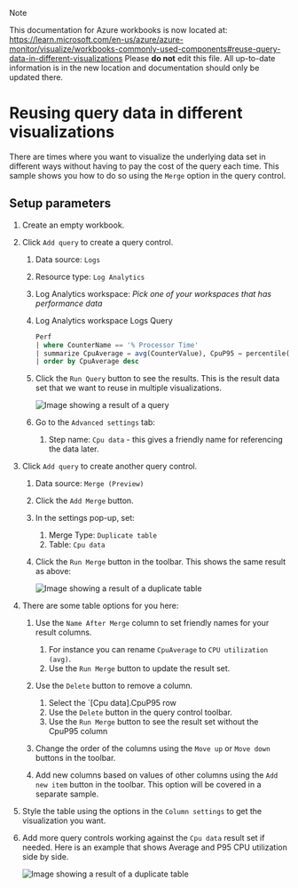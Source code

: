 > [!NOTE] 
> This documentation for Azure workbooks is now located at: https://learn.microsoft.com/en-us/azure/azure-monitor/visualize/workbooks-commonly-used-components#reuse-query-data-in-different-visualizations
> Please **do not** edit this file. All up-to-date information is in the new location and documentation should only be updated there.

# Reusing query data in different visualizations

There are times where you want to visualize the underlying data set in different ways without having to pay the cost of the query each time. This sample shows you how to do so using the `Merge` option in the query control.

## Setup parameters

1. Create an empty workbook.
2. Click `Add query` to create a query control.
    1. Data source: `Logs`
    2. Resource type: `Log Analytics`
    3. Log Analytics workspace: _Pick one of your workspaces that has performance data_
    4. Log Analytics workspace Logs Query
        ```sql
        Perf
        | where CounterName == '% Processor Time'
        | summarize CpuAverage = avg(CounterValue), CpuP95 = percentile(CounterValue, 95) by Computer
        | order by CpuAverage desc
        ```
    4. Click the `Run Query` button to see the results. This is the result data set that we want to reuse in multiple visualizations.

        ![Image showing a result of a query](../Images/Reuse-data-resultset.png)
    5. Go to the `Advanced settings` tab:
        1. Step name: `Cpu data` - this gives a friendly name for referencing the data later. 


3. Click `Add query` to create another query control.

    1. Data source: `Merge (Preview)`

    2. Click the `Add Merge` button.
    3. In the settings pop-up, set:
        1. Merge Type: `Duplicate table`
        2. Table: `Cpu data`
    4. Click the `Run Merge` button in the toolbar. This shows the same result as above:
    
        ![Image showing a result of a duplicate table](../Images/Reuse-data-duplicate.png)

4. There are some table options for you here:
    1. Use the `Name After Merge` column to set friendly names for your result columns. 
        1. For instance you can rename `CpuAverage` to `CPU utilization (avg)`. 
        2. Use the `Run Merge` button to update the result set.

    2. Use the `Delete` button to remove a column.
        1. Select the `[Cpu data].CpuP95 row
        2. Use the `Delete` button in the query control toolbar.
        3. Use the `Run Merge` button to see the result set without the CpuP95 column

    3. Change the order of the columns using the `Move up` or `Move down` buttons in the toolbar.
    4. Add new columns based on values of other columns using the `Add new item` button in the toolbar. This option will be covered in a separate sample.

5. Style the table using the options in the `Column settings` to get the visualization you want.
6. Add more query controls working against the `Cpu data` result set if needed. Here is an example that shows Average and P95 CPU utilization side by side.

    ![Image showing a result of a duplicate table](../Images/Reuse-data-two-controls.png)


